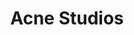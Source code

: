 ---
layout: project
title: Acne Studios
categories: spaces
client: Acne Studios
place: Milan
year: 2016
thumb: PS1.jpg
---
